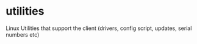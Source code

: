 utilities
=========

Linux Utilities that support the client (drivers, config script, updates, serial numbers etc)